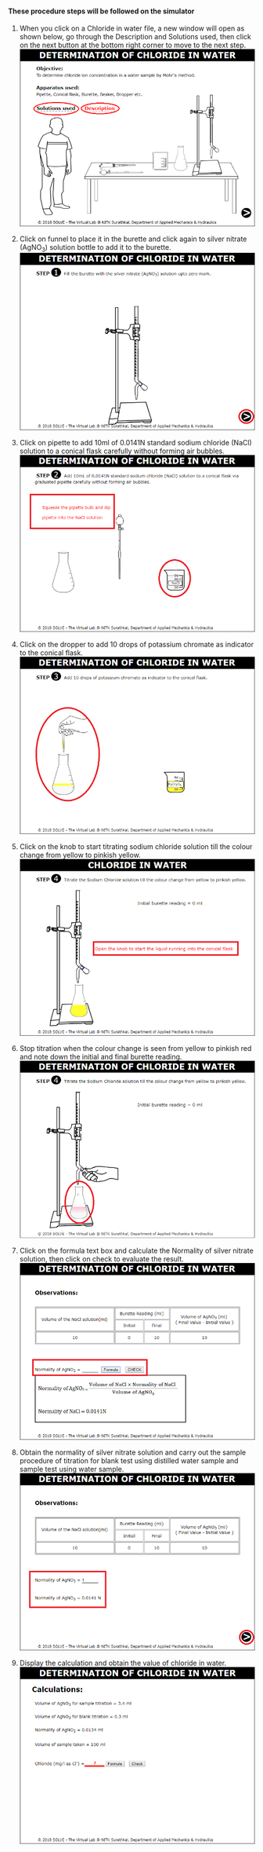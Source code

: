 #### These procedure steps will be followed on the simulator

1. When you click on a Chloride in water file, a new window will open as shown below, go through the Description and Solutions used, then click on the next button at the bottom right corner to move to the next step.<br>
<img src="images/cw1.png"><br>

2. Click on funnel to place it in the burette and click again to silver nitrate (AgNO<sub>3</sub>) solution bottle to add it to the burette.<br>
<img src="images/cw2.png"><br>

3. Click on pipette to add 10ml of 0.0141N standard sodium chloride (NaCl) solution to a conical flask carefully without forming air bubbles.<br>
<img src="images/cw3.png"><br>

4. Click on the dropper to add 10 drops of potassium chromate as indicator to the conical flask.<br>
<img src="images/cw4.png"><br>

5. Click on the knob to start titrating sodium chloride solution till the colour change from yellow to pinkish yellow.<br>
<img src="images/cw5.png"><br>

6. Stop titration when the colour change is seen from yellow to pinkish red and note down the initial and final burette reading.<br>
<img src="images/cw6.png"><br>

7. Click on the formula text box and calculate the Normality of silver nitrate solution, then click on check to evaluate the result.<br>
<img src="images/cw7.png"><br>

8. Obtain the normality of silver nitrate solution and carry out the sample procedure of titration for blank test using distilled water sample and sample test using water sample.<br>
<img src="images/cw8.png"><br>

9. Display the calculation and obtain the value of chloride in water.<br>
<img src="images/cw9.png"><br>
